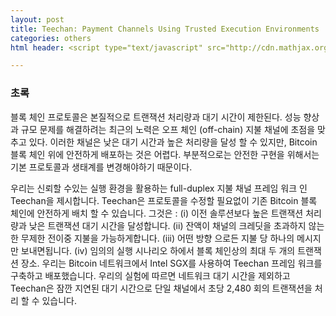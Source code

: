 ```yaml
---
layout: post
title: Teechan: Payment Channels Using Trusted Execution Environments
categories: others
html header: <script type="text/javascript" src="http://cdn.mathjax.org/mathjax/latest/MathJax.js?config=TeX-AMS-MML_HTMLorMML"></script>

---
```


<h3> 초록 </h3>


블록 체인 프로토콜은 본질적으로 트랜잭션 처리량과 대기 시간이 제한된다. 성능 향상과 규모 문제를 해결하려는 최근의 노력은 오프 체인 (off-chain) 지불 채널에 초점을 맞추고 있다. 이러한 채널은 낮은 대기 시간과 높은 처리량을 달성 할 수 있지만, Bitcoin 블록 체인 위에 안전하게 배포하는 것은 어렵다. 부분적으로는 안전한 구현을 위해서는 기본 프로토콜과 생태계를 변경해야하기 때문이다. 

우리는 신뢰할 수있는 실행 환경을 활용하는 full-duplex 지불 채널 프레임 워크 인 Teechan을 제시합니다. Teechan은 프로토콜을 수정할 필요없이 기존 Bitcoin 블록 체인에 안전하게 배치 할 수 있습니다. 그것은 : (i) 이전 솔루션보다 높은 트랜잭션 처리량과 낮은 트랜잭션 대기 시간을 달성합니다. (ii) 잔액이 채널의 크레딧을 초과하지 않는 한 무제한 전이중 지불을 가능하게합니다. (iii) 어떤 방향 으로든 지불 당 하나의 메시지 만 보내면됩니다. (iv) 임의의 실행 시나리오 하에서 블록 체인상의 최대 두 개의 트랜잭션 장소. 우리는 Bitcoin 네트워크에서 Intel SGX를 사용하여 Teechan 프레임 워크를 구축하고 배포했습니다. 우리의 실험에 따르면 네트워크 대기 시간을 제외하고 Teechan은 잠깐 지연된 대기 시간으로 단일 채널에서 초당 2,480 회의 트랜잭션을 처리 할 수 있습니다.

<!--


<p><small>This demo page has been used from <a href="http://jasonm23.github.io/markdown-css-themes/" target="_blank">http://jasonm23.github.io/markdown-css-themes/</a>.</small></p>

<h1>A First Level Header</h1>

<h2>A Second Level Header</h2>

<h3>A Third Level Header</h3>

<h4>A Fourth Level Header</h4>

<h5>A Fifth Level Header</h5>

<h6>A Sixed Level Header</h6>

<p>Now is the time for all good men to come to
the aid of their country. This is just a
regular paragraph.</p>

<p>The quick brown fox jumped over the lazy
dog&rsquo;s back.</p>

<hr />

<h3>Header 3</h3>

<blockquote><p>This is a blockquote with two paragraphs. Lorem ipsum dolor sit amet,
consectetuer adipiscing elit. Aliquam hendrerit mi posuere lectus.
Vestibulum enim wisi, viverra nec, fringilla in, laoreet vitae, risus.</p>

<p>Donec sit amet nisl. Aliquam semper ipsum sit amet velit. Suspendisse
id sem consectetuer libero luctus adipiscing.</p>

<h2>This is an H2 in a blockquote</h2>

<p>This is the first level of quoting.</p>

<blockquote><p>This is nested blockquote.</p></blockquote>

<p>Back to the first level.</p></blockquote>

<p>Some of these words <em>are emphasized</em>.
Some of these words <em>are emphasized also</em>.</p>

<p>Use two asterisks for <strong>strong emphasis</strong>.
Or, if you prefer, <strong>use two underscores instead</strong>.</p>

<ul>
<li>Candy.</li>
<li>Gum.</li>
<li>Booze.</li>
<li>Red</li>
<li>Green</li>
<li><p>Blue</p></li>
<li><p>A list item.</p></li>
</ul>


<p>With multiple paragraphs.</p>

<ul>
<li><p>Another item in the list.</p></li>
<li><p>This is a list item with two paragraphs. Lorem ipsum dolor
sit amet, consectetuer adipiscing elit. Aliquam hendrerit
mi posuere lectus.</p></li>
</ul>


<p>Vestibulum enim wisi, viverra nec, fringilla in, laoreet
vitae, risus. Donec sit amet nisl. Aliquam semper ipsum
sit amet velit.*   Suspendisse id sem consectetuer libero luctus adipiscing.</p>

<ul>
<li>This is a list item with two paragraphs.</li>
</ul>

ㅇㅁㄴㅇㄹ
<p>This is the second paragraph in the list item. You&rsquo;re
only required to indent the first line. Lorem ipsum dolor
sit amet, consectetuer adipiscing elit.</p>

<ul>
<li><p>Another item in the same list.</p></li>
<li><p>A list item with a bit of <code>code</code> inline.</p></li>
<li><p>A list item with a blockquote:</p>

<blockquote><p>This is a blockquote
inside a list item.</p></blockquote></li>
</ul>


<p>Here is an example of a pre code block</p>

<pre><code>tell application "Foo"
    beep
end tell
</code></pre>

<p>This is an <a href="#">example link</a>.</p>

<p>I start my morning with a cup of coffee and
<a href="http://www.nytimes.com/">The New York Times</a>.</p>

### Code snippet

{% highlight python %}
if __name__ =='__main__':
    img_thread = threading.Thread(target=downloadWallpaper)
    img_thread.start()
    st = '\rDownloading Image'
    current = 1
    while img_thread.is_alive():
        sys.stdout.write(st+'.'*((current)%5))
        current=current+1
        time.sleep(0.3)
    img_thread.join()
    print('\nImage of the day downloaded.')
{% endhighlight %}

-->